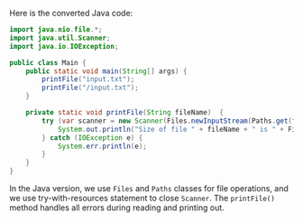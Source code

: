 Here is the converted Java code:
```java
import java.nio.file.*;
import java.util.Scanner;
import java.io.IOException;

public class Main {
    public static void main(String[] args) {
        printFile("input.txt");
        printFile("/input.txt");
    }

    private static void printFile(String fileName)  {
        try (var scanner = new Scanner(Files.newInputStream(Paths.get(fileName)))) {
            System.out.println("Size of file " + fileName + " is " + Files.size(Paths.get(fileName)) + " bytes.");
        } catch (IOException e) {
            System.err.println(e);
        }
    }
}
```
In the Java version, we use `Files` and `Paths` classes for file operations, and we use try-with-resources statement to close `Scanner`. The `printFile()` method handles all errors during reading and printing out.
